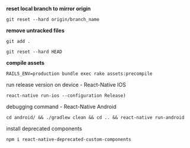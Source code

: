 **reset local branch to mirror origin**

```git reset --hard origin/branch_name```

**remove untracked files**

```git add .```

```git reset --hard HEAD```

**compile assets**

```RAILS_ENV=production bundle exec rake assets:precompile```

run release version on device - React-Native IOS

```react-native run-ios --configuration Release)```

debugging command - React-Native Android

```cd android/ && ./gradlew clean && cd .. && react-native run-android```

install deprecated components 

```npm i react-native-deprecated-custom-components```
